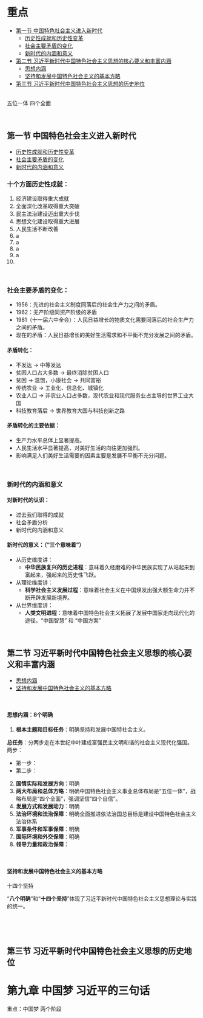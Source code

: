 # 重点

- [第一节 中国特色社会主义进入新时代](#zhongguoteseshehuizhuyijinruxinshidai)
  - [历史性成就和历史性变革](#shigefangmianlishixingchengjiu)
  - [社会主要矛盾的变化](#shehuizhuyaomaodundebianhua)
  - [新时代的内涵和意义](#xinshidaideneihanheyiyi)
- [第二节 习近平新时代中国特色社会主义思想的核心要义和丰富内涵](#xijinpingxinshidaizhongguoteseshehuizhuyisixiangdehexinyaoyihefengfuneihan)
  - [思想内涵](#2sixiangneihan)
  - [坚持和发展中国特色社会主义的基本方略](#2jianchihefazhanzhongguoteseshehuizhuyidejibenfanglve)
- [第三节 习近平新时代中国特色社会主义思想的历史地位](#xinjinpingxinshidaizhongguoteseshehuizhuyisixiangdelishidiwei)




&nbsp;   
五位一体 四个全面


&nbsp;   
<a id="zhongguoteseshehuizhuyijinruxinshidai"></a>
## 第一节 中国特色社会主义进入新时代

- [历史性成就和历史性变革](#shigefangmianlishixingchengjiu)
- [社会主要矛盾的变化](#shehuizhuyaomaodundebianhua)
- [新时代的内涵和意义](#xinshidaideneihanheyiyi)


<a id="shigefangmianlishixingchengjiu"></a>
### 十个方面历史性成就：   
1. 经济建设取得重大成就   
2. 全面深化改革取得重大突破   
3. 民主法治建设迈出重大步伐   
4. 思想文化建设取得重大进展   
5. 人民生活不断改善   
6. a   
7. a   
8. a   
9. a   
10. 



&nbsp;   
<a id="shehuizhuyaomaodundebianhua"></a>
### 社会主要矛盾的变化：

- 1956：先进的社会主义制度同落后的社会生产力之间的矛盾。
- 1962：无产阶级同资产阶级的矛盾
- 1981（十一届六中全会）：人民日益增长的物质文化需要同落后的社会生产力之间的矛盾。
- 现在的矛盾：人民日益增长的美好生活需求和不平衡不充分发展之间的矛盾。

#### 矛盾转化：

- 不发达 → 中等发达
- 贫困人口占大多数 → 最终消除贫困人口
- 贫困 → 温饱，小康社会 → 共同富裕
- 传统农业 → 工业化、信息化、城镇化
- 农业人口 → 非农业人口占多数，现代农业和现代服务业占主导的世界工业大国
- 科技教育落后 → 世界教育大国与科技创新之路

#### 矛盾转化的主要依据：

- 生产力水平总体上显著提高。
- 人民生活水平显著提高，对美好生活的向往更加强烈。
- 影响满足人们美好生活需要的因素主要是发展不平衡不充分问题。


&nbsp;   
<a id="xinshidaideneihanheyiyi"></a>
### 新时代的内涵和意义

#### 对新时代的认识：

- 过去我们取得的成就
- 社会矛盾分析
- 新时代的内涵和意义

#### 新时代的意义：（“三个意味着”）

- 从历史维度讲：
  - **中华民族复兴的历史进程**：意味着久经磨难的中华民族实现了从站起来到富起来，强起来的历史性飞跃。
- 从理论维度讲：
  - **科学社会主义发展过程**：意味着社会主义在中国焕发出强大额生命力并不断开辟发展新境界。
- 从世界维度讲：
  - **人类文明进程**：意味着中国特色社会主义拓展了发展中国家走向现代化的途径。“中国智慧” 和 “中国方案”




&nbsp;   
<a id="xijinpingxinshidaizhongguoteseshehuizhuyisixiangdehexinyaoyihefengfuneihan"></a>
## 第二节 习近平新时代中国特色社会主义思想的核心要义和丰富内涵


- [思想内涵](#2sixiangneihan)
- [坚持和发展中国特色社会主义的基本方略](#2jianchihefazhanzhongguoteseshehuizhuyidejibenfanglve)


&nbsp;   
<a id="2sixiangneihan"></a>
#### 思想内涵：8个明确

1. **根本主题和目标任务**：明确坚持和发展中国特社会主义。

**总任务**：分两步走在本世纪中叶建成富强民主文明和谐的社会主义现代化强国。   
两步：

- 第一步：
- 第二步：


2. **国情实际和发展方向**：明确
3. **两大布局和总体方略**：明确中国特色社会主义事业总体布局是“五位一体”，战略布局是“四个全面”，强调坚信“四个自信”。
4. **发展方式和发展动力**：明确
5. **法治环境和法治保障**：明确全面推进依法治国总目标是建设中国特色社会主义法治体系
6. **军事条件和军事保障**：明确
7. **国际环境和外交保障**：明确
8. **领导力量和政治保障**：




&nbsp;   
<a id="2jianchihefazhanzhongguoteseshehuizhuyidejibenfanglve"></a>
#### 坚持和发展中国特色社会主义的基本方略

十四个坚持

“**八个明确**”和“**十四个坚持**”体现了习近平新时代中国特色社会主义思想理论与实践的统一。




&nbsp;   
<a id=""></a>




&nbsp;   
<a id="xinjinpingxinshidaizhongguoteseshehuizhuyisixiangdelishidiwei"></a>
## 第三节 习近平新时代中国特色社会主义思想的历史地位




# 第九章 中国梦 习近平的三句话
重点：中国梦 两个阶段